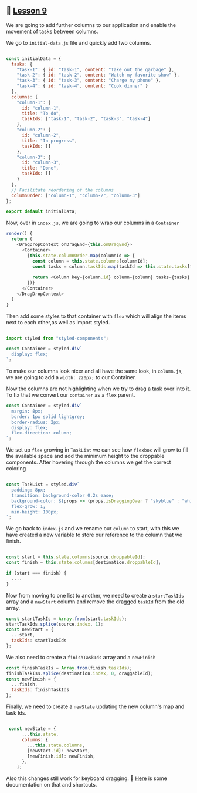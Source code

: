 ## :movie_camera: [Lesson 9](https://egghead.io/lessons/react-move-items-between-columns-with-react-beautiful-dnd-using-ondragend)



<TimeStamp start="0:01" end="0:08">

We are going to add further columns to our application and enable the movement of tasks between columns.

</TimeStamp>

<TimeStamp start="0:09" end="0:31">

We go to `initial-data.js` file and quickly add two columns. 

```js

const initialData = {
  tasks: {
    "task-1": { id: "task-1", content: "Take out the garbage" },
    "task-2": { id: "task-2", content: "Watch my favorite show" },
    "task-3": { id: "task-3", content: "Charge my phone" },
    "task-4": { id: "task-4", content: "Cook dinner" }
  },
  columns: {
    "column-1": {
      id: "column-1",
      title: "To do",
      taskIds: ["task-1", "task-2", "task-3", "task-4"]
    },
    "column-2": {
      id: "column-2",
      title: "In progress",
      taskIds: []
    },
    "column-3": {
      id: "column-3",
      title: "Done",
      taskIds: []
    }
  },
  // Facilitate reordering of the columns
  columnOrder: ["column-1", "column-2", "column-3"]
};

export default initialData;

```
</TimeStamp>

<TimeStamp start="0:41" end="0:52">

Now, over in `index.js`, we are going to wrap our columns in a `Container` 

```js
render() {
  return (
    <DragDropContext onDragEnd={this.onDragEnd}>
      <Container>
        {this.state.columnOrder.map(columnId => {
          const column = this.state.columns[columnId];
          const tasks = column.taskIds.map(taskId => this.state.tasks[taskId]);
          
          return <Column key={column.id} column={column} tasks={tasks} />;
        })}
      </Container>
    </DragDropContext>
  )
}
```
</TimeStamp>

<TimeStamp start="0:57" end="1:11">

Then add some styles to that container with `flex` which will align the items next to each other,as well as import styled.

``` js

import styled from "styled-components";

const Container = styled.div`
  display: flex;
`;

```
</TimeStamp>

<TimeStamp start="1:18" end="1:27">

To make our columns look nicer and all have the same look, in `column.js`, we are going to add a `width: 220px;` to our Container.

</TimeStamp>

<TimeStamp start="1:30" end="1:51">

Now the columns are not highlighting when we try to drag a task over into it. To fix that we convert our `container` as a `flex` parent.

```js
const Container = styled.div`
  margin: 8px;
  border: 1px solid lightgrey;
  border-radius: 2px;
  display: flex;
  flex-direction: column;
`;
```

</TimeStamp>

<TimeStamp start="2:02" end="2:35">

We set up `flex` growing in `TaskList` we can see how `flexbox` will grow to fill the available space and add the minimum height to the droppable components. After hovering through the columns we get the correct coloring 

```js

const TaskList = styled.div`
  padding: 8px;
  transition: background-color 0.2s ease;
  background-color: ${props => (props.isDraggingOver ? "skyblue" : "white")};
  flex-grow: 1;
  min-height: 100px;
`;

```
</TimeStamp>

<TimeStamp start="3:15" end="3:40">

We go back to `index.js` and we rename our `column` to start, with this we have created a new variable to store our reference to the column that we finish. 

```js 

const start = this.state.columns[source.droppableId];
const finish = this.state.columns[destination.droppableId];

if (start === finish) {
  ....
}

```
</TimeStamp>

<TimeStamp start="4:05" end="4:33">

Now from moving to one list to another, we need to create a `startTaskIds` array and a `newStart` column and remove the dragged `taskId` from the old array. 

```js
const startTaskIs = Array.from(start.taskIds);
startTaskIds.splice(source.index, 1);
const newStart = {
  ...start,
  taskIds: startTaskIds
};

```
</TimeStamp>

<TimeStamp start="4:34" end="4:59">

We also need to create a `finishTaskIds` array and a `newFinish` 
```js
const finishTaskIs = Array.from(finish.taskIds);
finishTaskIss.splice(destination.index, 0, draggableId);
const newFinish = {
  ...finish,
  taskIds: finishTaskIds
};
```
</TimeStamp>

<TimeStamp start="5:00" end="5:11">

Finally, we need to create a `newState` updating the new column's map and task Ids. 

```js

 const newState = {
      ...this.state,
      columns: {
        ...this.state.columns,
        [newStart.id]: newStart,
        [newFinish.id]: newFinish,
      },
    };

```

</TimeStamp>


<TimeStamp start="5:34" end="5:59">

Also this changes still work for keyboard dragging. :thinking: [Here](https://github.com/atlassian/react-beautiful-dnd/blob/master/docs/sensors/keyboard.md) is some documentation on that and shortcuts.

</TimeStamp>

